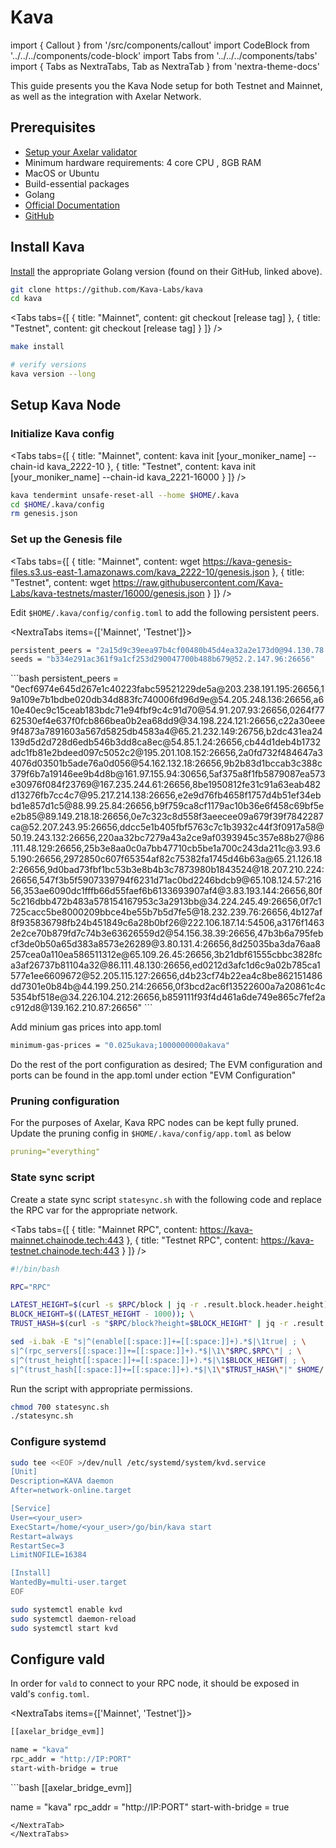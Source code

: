 # Kava

import { Callout } from '/src/components/callout'
import CodeBlock from '../../../components/code-block'
import Tabs from '../../../components/tabs'
import { Tabs as NextraTabs, Tab as NextraTab } from 'nextra-theme-docs'

This guide presents you the Kava Node setup for both Testnet and Mainnet, as well as the integration with Axelar Network.

## Prerequisites

- [Setup your Axelar validator](/validator/setup)
- Minimum hardware requirements: 4 core CPU , 8GB RAM
- MacOS or Ubuntu
- Build-essential packages
- Golang
- [Official Documentation](https://docs.kava.io/docs/participate/validator-node/)
- [GitHub](https://github.com/Kava-Labs/kava)

## Install Kava

[Install](https://go.dev/doc/install) the appropriate Golang version (found on their GitHub, linked above).

```bash
git clone https://github.com/Kava-Labs/kava
cd kava
```

<Tabs tabs={[
{
title: "Mainnet",
content: <CodeBlock language="bash">
git checkout [release tag]
</CodeBlock>
},
{
title: "Testnet",
content: <CodeBlock language="bash">
git checkout [release tag]
</CodeBlock>
}
]} />

```bash
make install

# verify versions
kava version --long
```

## Setup Kava Node

### Initialize Kava config
<Tabs tabs={[
{
title: "Mainnet",
content: <CodeBlock language="bash">
kava init [your_moniker_name] --chain-id kava_2222-10
</CodeBlock>
},
{
title: "Testnet",
content: <CodeBlock language="bash">
kava init [your_moniker_name] --chain-id kava_2221-16000
</CodeBlock>
}
]} />

```bash
kava tendermint unsafe-reset-all --home $HOME/.kava
cd $HOME/.kava/config
rm genesis.json
```

### Set up the Genesis file
<Tabs tabs={[
{
title: "Mainnet",
content: <CodeBlock language="bash">
wget https://kava-genesis-files.s3.us-east-1.amazonaws.com/kava_2222-10/genesis.json
</CodeBlock>
},
{
title: "Testnet",
content: <CodeBlock language="bash">
wget https://raw.githubusercontent.com/Kava-Labs/kava-testnets/master/16000/genesis.json
</CodeBlock>
}
]} />

Edit `$HOME/.kava/config/config.toml` to add the following persistent peers.

<NextraTabs items={['Mainnet', 'Testnet']}>
  <NextraTab>
  ```bash
persistent_peers = "2a15d9c39eea97b4cf00480b45d4ea32a2e173d0@94.130.78.22:26656,5a933891627e8bde0c4bd0b43c9f99b706e520a2@141.95.99.214:11656,ab3064c37d406245fa2d6e6109395518e8ac8a4c@95.111.255.148:26656,41d88639239c55fd37279d24df507238e1c417ea@85.237.192.104:26656,b23050c89f8cb2f4099688b2bcd60f49b15f41d1@95.214.53.217:26656,d5db8898d40054c07442f3364b32f7fac2752f5e@188.34.178.92:26656,fc34d9a3aff6026a3dbd531a96a50680df61dd91@50.116.3.21:26656,50e4cad7d5e28f7b6495168f92e12bf810e293fd@142.132.152.187:10856,6885971cdb724fa93034fb9e6a11113a6f555d2a@15.235.53.92:11656,7b5a2b519cb5a7d70f0fc5842829d4cce1262585@65.108.121.153:26656,51cfccb07d5a45efdf98d005159c01f0656751ad@54.165.27.59:26656,f7c894901f450b92614fd051d10854d168ec30b5@65.21.94.20:10856,7393ed21b6dc516fcc0ad33c4fe42bdd295d2795@18.206.217.244:26656,508d7ec33c7f3c9c479ca9b845cadbbefee670f7@162.55.133.237:21656,d68410115d7681196651e7fece9e4cafc0456856@3.0.206.176:26656,4cfdd459466cfd492d66b7a5fe26cde96e35d735@182.48.203.7:26656,63ec88e98fc267fb82fa62a51ca5c0a2c115d749@51.38.53.4:27656,ebc272824924ea1a27ea3183dd0b9ba713494f83@185.16.39.172:26656,4efe3caf3b8c0ca197d40756f3bb1bd6081bf18d@51.210.220.20:36656,c124ce0b508e8b9ed1c5b6957f362225659b5343@136.243.248.185:26656,82588f011491c6100d922d133f52fc23460b9231@95.217.91.233:26656,8b5c4a890c8ae7efbbe3360af71be1c3c3a9e12e@121.78.241.68:46656,ce203135031ab08fc0ddff5bd13806e25f21b91d@3.115.125.121:26656,dcd6026ebe5586ed0e94751090f8290b5997666b@5.189.165.172:26656,bc61c26018f65e54232b7e9e99bf7599dffeb78b@13.56.56.180:26656"\\
seeds = "b334e291ac361f9a1cf253d290047700b488b679@52.2.147.96:26656"
  ```
  </NextraTab>
  <NextraTab>
  ```bash
  persistent_peers = "0ecf6974e645d267e1c40223fabc59521229de5a@203.238.191.195:26656,19a109e7b1bdbe020db34d883fc740006fd96d9e@54.205.248.136:26656,a610e40ec9c15ceab183bdc71e94fbf9c4c91d70@54.91.207.93:26656,0264f7762530ef4e637f0fcb866bea0b2ea68dd9@34.198.224.121:26656,c22a30eee9f4873a7891603a567d5825db4583a4@65.21.232.149:26756,b2dc431ea24139d5d2d728d6edb546b3dd8ca8ec@54.85.1.24:26656,cb44d1deb4b1732adc1fb81e2bdeed097c5052c2@195.201.108.152:26656,2a0fd732f484647a34076d03501b5ade76a0d056@54.162.132.18:26656,9b2b83d1bccab3c388c379f6b7a19146ee9b4d8b@161.97.155.94:30656,5af375a8f1fb5879087ea573e30976f084f23769@167.235.244.61:26656,8be1950812fe31c91a63eab482d13276fb7cc4c7@95.217.214.138:26656,e2e9d76fb4658f1757d4b51ef34ebbd1e857d1c5@88.99.25.84:26656,b9f759ca8cf1179ac10b36e6f458c69bf5ee2b85@89.149.218.18:26656,0e7c323c8d558f3aeecee09a679f39f7842287ca@52.207.243.95:26656,ddcc5e1b405fbf5763c7c1b3932c44f3f0917a58@50.19.243.132:26656,220aa32bc7279a43a2ce9af0393945c357e88b27@86.111.48.129:26656,25b3e8aa0c0a7bb47710cb5be1a700c243da211c@3.93.65.190:26656,2972850c607f65354af82c75382fa1745d46b63a@65.21.126.182:26656,9d0bad73fbf1bc53b3e8b4b3c7873980b1843524@18.207.210.224:26656,547f3b5f5907339794f6231d71ac0bd2246bdcb9@65.108.124.57:21656,353ae6090dc1fffb66d55faef6b6133693907af4@3.83.193.144:26656,80f5c216dbb472b483a578154167953c3a2913bb@34.224.245.49:26656,0f7c1725cacc5be8000209bbce4be55b7b5d7fe5@18.232.239.76:26656,4b127af8f935836798fb24b451849c6a28b0bf26@222.106.187.14:54506,a3176f14632e2ce70b879fd7c74b3e63626559d2@54.156.38.39:26656,47b3b6a795febcf3de0b50a65d383a8573e26289@3.80.131.4:26656,8d25035ba3da76aa8257cea0a110ea586511312e@65.109.26.45:26656,3b21dbf61555cbbc3828fca3af26737b81104a32@86.111.48.130:26656,ed0212d3afc1d6c9a02b785ca1577e1ee6609672@52.205.115.127:26656,d4b23cf74b22ea4c8be862151486dd7301e0b84b@44.199.250.214:26656,0f3bcd2ac6f13522600a7a20861c4c5354bf518e@34.226.104.212:26656,b859111f93f4d461a6de749e865c7fef2ac912d8@139.162.210.87:26656"
  ```
  </NextraTab>
</NextraTabs>

Add minium gas prices into app.toml
```bash
minimum-gas-prices = "0.025ukava;1000000000akava"
```

Do the rest of the port configuration as desired; The EVM configuration and ports can be found in the app.toml under ection "EVM Configuration"

### Pruning configuration

For the purposes of Axelar, Kava RPC nodes can be kept fully pruned.
Update the pruning config in `$HOME/.kava/config/app.toml` as below
```yaml
pruning="everything"
```

### State sync script

Create a state sync script `statesync.sh` with the following code and replace the RPC var for the appropriate network.

<Tabs tabs={[
{
title: "Mainnet RPC",
content: <CodeBlock language="bash">
https://kava-mainnet.chainode.tech:443
</CodeBlock>
},
{
title: "Testnet RPC",
content: <CodeBlock language="bash">
https://kava-testnet.chainode.tech:443
</CodeBlock>
}
]} />

```bash
#!/bin/bash

RPC="RPC"

LATEST_HEIGHT=$(curl -s $RPC/block | jq -r .result.block.header.height); \
BLOCK_HEIGHT=$((LATEST_HEIGHT - 1000)); \
TRUST_HASH=$(curl -s "$RPC/block?height=$BLOCK_HEIGHT" | jq -r .result.block_id.hash)

sed -i.bak -E "s|^(enable[[:space:]]+=[[:space:]]+).*$|\1true| ; \
s|^(rpc_servers[[:space:]]+=[[:space:]]+).*$|\1\"$RPC,$RPC\"| ; \
s|^(trust_height[[:space:]]+=[[:space:]]+).*$|\1$BLOCK_HEIGHT| ; \
s|^(trust_hash[[:space:]]+=[[:space:]]+).*$|\1\"$TRUST_HASH\"|" $HOME/.kava/config/config.toml
```

Run the script with appropriate permissions.
```bash
chmod 700 statesync.sh
./statesync.sh
```

### Configure systemd
```bash
sudo tee <<EOF >/dev/null /etc/systemd/system/kvd.service
[Unit]
Description=KAVA daemon
After=network-online.target

[Service]
User=<your_user>
ExecStart=/home/<your_user>/go/bin/kava start
Restart=always
RestartSec=3
LimitNOFILE=16384

[Install]
WantedBy=multi-user.target
EOF

sudo systemctl enable kvd
sudo systemctl daemon-reload
sudo systemctl start kvd
```

## Configure vald

In order for `vald` to connect to your RPC node, it should be exposed in
vald's `config.toml`.

<NextraTabs items={['Mainnet', 'Testnet']}>
  <NextraTab>
  ```bash
  [[axelar_bridge_evm]]

  name = "kava"
  rpc_addr = "http://IP:PORT"
  start-with-bridge = true
  ```
  </NextraTab>
  <NextraTab>
  ```bash
  [[axelar_bridge_evm]]

  name = "kava"
  rpc_addr = "http://IP:PORT"
  start-with-bridge = true
  ```
  </NextraTab>
</NextraTabs>
